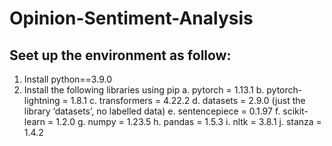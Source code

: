 # Opinion-Sentiment-Analysis

## Seet up the environment as follow:
1. Install python==3.9.0
2. Install the following libraries using pip
  a. pytorch = 1.13.1
  b. pytorch-lightning = 1.8.1
  c. transformers = 4.22.2
  d. datasets = 2.9.0 (just the library ‘datasets’, no labelled data)
  e. sentencepiece = 0.1.97
  f. scikit-learn = 1.2.0
  g. numpy = 1.23.5
  h. pandas = 1.5.3
  i. nltk = 3.8.1
  j. stanza = 1.4.2
